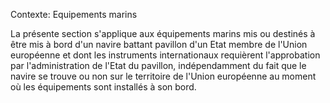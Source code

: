 Contexte: Equipements marins

La présente section s'applique aux équipements marins mis ou destinés à être mis à bord d'un navire battant pavillon d'un Etat membre de l'Union européenne et dont les instruments internationaux requièrent l'approbation par l'administration de l'Etat du pavillon, indépendamment du fait que le navire se trouve ou non sur le territoire de l'Union européenne au moment où les équipements sont installés à son bord.